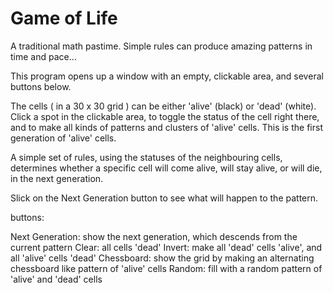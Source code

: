 # Game of Life

A traditional math pastime.
Simple rules can produce amazing patterns in time and pace...

This program opens up a window with an empty, clickable area, and several buttons below.

The cells ( in a 30 x 30 grid ) can be either 'alive' (black) or 'dead' (white).
Click a spot in the clickable area, to toggle the status of the cell right there, 
and to make all kinds of patterns and clusters of 'alive' cells.
This is the first generation of 'alive' cells.

A simple set of rules, using the statuses of the neighbouring cells, determines whether a specific cell will come alive, will stay alive, or will die, in the next generation. 

Slick on the Next Generation button to see what will happen to the pattern.

buttons:

Next Generation:    show the next generation, which descends from the current pattern
Clear:              all cells 'dead'
Invert:             make all 'dead' cells 'alive', and all 'alive' cells 'dead'
Chessboard:         show the grid by making an alternating chessboard like pattern of 'alive' cells
Random:             fill with a random pattern of 'alive' and 'dead' cells












